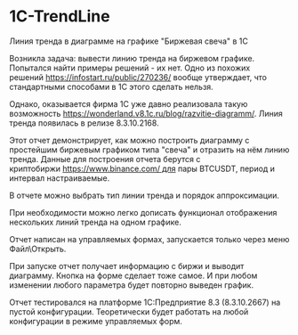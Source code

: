 # 1C-TrendLine
Линия тренда в диаграмме на графике "Биржевая свеча" в 1С

Возникла задача: вывести линию тренда на биржевом графике. Попытался найти примеры решений - их нет. Одно из похожих решений https://infostart.ru/public/270236/ вообще утверждает, что стандартными способами в 1С этого сделать нельзя.

Однако, оказывается фирма 1С уже давно реализовала такую возможность https://wonderland.v8.1c.ru/blog/razvitie-diagramm/. Линия тренда появилась в релизе 8.3.10.2168.

Этот отчет демонстрирует, как можно построить диаграмму с простейшим биржевым графиком типа "свеча" и отразить на нём линию тренда. Данные для построения отчета берутся с криптобиржи https://www.binance.com/ для пары BTCUSDT, период и интервал настраиваемые.  

В отчете можно выбрать тип линии тренда и порядок аппроксимации.

При необходимости можно легко дописать функционал отображения нескольких линий тренда на одном графике. 

Отчет написан на управляемых формах, запускается только через меню Файл\Открыть. 

При запуске отчет получает информацию с биржи и выводит диаграмму. Кнопка на форме сделает тоже самое. И при любом изменении любого параметра будет повторно выведен график.

Отчет тестировался на платформе 1С:Предприятие 8.3 (8.3.10.2667) на пустой конфигурации. Теоретически будет работать на любой конфигурации в режиме управляемых форм.
